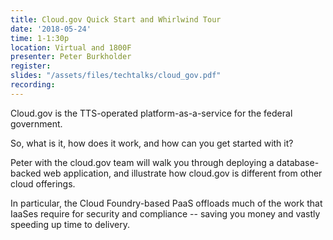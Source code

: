 ```yaml
---
title: Cloud.gov Quick Start and Whirlwind Tour
date: '2018-05-24'
time: 1-1:30p
location: Virtual and 1800F
presenter: Peter Burkholder
register:
slides: "/assets/files/techtalks/cloud_gov.pdf"
recording:
---
```


Cloud.gov is the TTS-operated platform-as-a-service for the federal government.

So, what is it, how does it work, and how can you get started with it?

Peter with the cloud.gov team will walk you through deploying a database-backed web application, and illustrate how cloud.gov is different from other cloud offerings.

In particular, the Cloud Foundry-based PaaS offloads much of the work that IaaSes require for security and compliance -- saving you money and vastly speeding up time to delivery.
